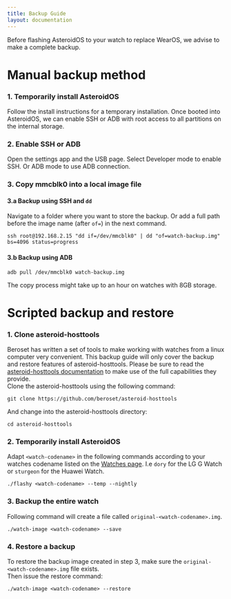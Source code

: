 ```yaml
---
title: Backup Guide
layout: documentation
---
```


Before flashing AsteroidOS to your watch to replace WearOS, we advise to make a complete backup.

# Manual backup method

### 1. Temporarily install AsteroidOS

Follow the install instructions for a temporary installation. Once booted into AsteroidOS, we can enable SSH or ADB with root access to all partitions on the internal storage.

### 2. Enable SSH or ADB

Open the settings app and the USB page. Select Developer mode to enable SSH. Or ADB mode to use ADB connection.

### 3. Copy mmcblk0 into a local image file

#### 3.a Backup using SSH and `dd`
Navigate to a folder where you want to store the backup. Or add a full path before the image name (after `of=`) in the next command.

    ssh root@192.168.2.15 "dd if=/dev/mmcblk0" | dd "of=watch-backup.img" bs=4096 status=progress

#### 3.b Backup using ADB

    adb pull /dev/mmcblk0 watch-backup.img

The copy process might take up to an hour on watches with 8GB storage.


# Scripted backup and restore

### 1. Clone asteroid-hosttools

Beroset has written a set of tools to make working with watches from a linux computer very convenient. This backup guide will only cover the backup and restore features of asteroid-hosttools. Please be sure to read the [asteroid-hosttools documentation](https://github.com/beroset/asteroid-hosttools) to make use of the full capabilities they provide.\
Clone the asteroid-hosttools using the following command:
```
git clone https://github.com/beroset/asteroid-hosttools
```
And change into the asteroid-hosttools directory:
```
cd asteroid-hosttools
```

### 2. Temporarily install AsteroidOS

Adapt `<watch-codename>` in the following commands according to your watches codename listed on the [Watches page](https://asteroidos.org/watches/). I.e `dory` for the LG G Watch or `sturgeon` for the Huawei Watch.
```
./flashy <watch-codename> --temp --nightly
```

### 3. Backup the entire watch

Following command will create a file called `original-<watch-codename>.img`.
```
./watch-image <watch-codename> --save
```

### 4. Restore a backup

To restore the backup image created in step 3, make sure the `original-<watch-codename>.img` file exists.\
Then issue the restore command:
```
./watch-image <watch-codename> --restore
```
